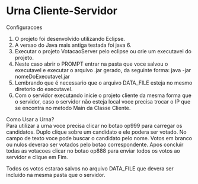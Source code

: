 # Urna Cliente-Servidor

Configuracoes

1. O projeto foi desenvolvido utilizando Eclipse.
2. A versao do Java mais antiga testada foi java 6.
3. Executar o projeto VotacaoServer pelo eclipse ou crie um executavel do projeto.
4. Neste caso abrir o PROMPT entrar na pasta que voce salvou o executavel e executar o arquivo .jar gerado, da seguinte forma: java -jar nomeDoExecutavel.jar 
5. Lembrando que é necessario que o arquivo DATA_FILE esteja no mesmo diretorio do executavel.
6. Com o servidor executando inicie o projeto cliente da mesma forma que o servidor, caso o servidor não esteja local voce precisa trocar o IP que se encontra no metodo Main da Classe Cliente.

Como Usar a Urna?
<br>Para utilizar a urna voce precisa clicar no botao op999 para carregar os candidatos.
Duplo clique sobre um candidato e ele podera ser votado.
No campo de texto voce pode buscar o candidato pelo nome.
Votos em branco ou nulos deverao ser votados pelo botao correspondente.
Apos concluir todas as votacoes clicar no botao op888 para enviar todos os votos ao servidor e clique em Fim.

Todos os votos estarao salvos no arquivo DATA_FILE que devera ser incluido na mesma pasta que o servidor.
